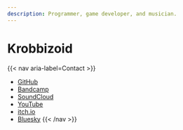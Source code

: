 ```yaml
---
description: Programmer, game developer, and musician.
---
```


# Krobbizoid

{{< nav aria-label=Contact >}}
* [GitHub](https://github.com/krobbi)
* [Bandcamp](https://krobbizoid.bandcamp.com)
* [SoundCloud](https://soundcloud.com/krobbizoid)
* [YouTube](https://www.youtube.com/@krobbizoid")
* [itch.io](https://krobbizoid.itch.io)
* [Bluesky](https://bsky.app/profile/krobbizoid.bsky.social)
{{< /nav >}}
